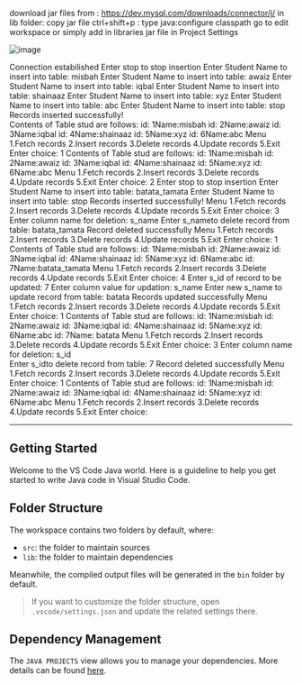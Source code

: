 download jar files from : https://dev.mysql.com/downloads/connector/j/
in lib folder: copy jar file 
ctrl+shift+p : type java:configure classpath
go to edit workspace or simply add in libraries jar file in Project Settings 

![image](https://github.com/user-attachments/assets/7e98bd1d-d892-4ddb-b1f4-bfd22e9ecffb)


Connection estabilished 
Enter stop to stop insertion
Enter Student Name to insert into table: 
misbah
Enter Student Name to insert into table: 
awaiz
Enter Student Name to insert into table: 
iqbal
Enter Student Name to insert into table: 
shainaaz
Enter Student Name to insert into table: 
xyz
Enter Student Name to insert into table: 
abc
Enter Student Name to insert into table: 
stop
Records inserted successfully!      
Contents of Table stud are follows: 
id: 1Name:misbah
id: 2Name:awaiz
id: 3Name:iqbal
id: 4Name:shainaaz
id: 5Name:xyz
id: 6Name:abc
Menu
 1.Fetch records
 2.Insert records
3.Delete records
 4.Update records
 5.Exit
Enter choice:
1
Contents of Table stud are follows: 
id: 1Name:misbah
id: 2Name:awaiz
id: 3Name:iqbal
id: 4Name:shainaaz
id: 5Name:xyz
id: 6Name:abc
Menu
 1.Fetch records
 2.Insert records
3.Delete records
 4.Update records
 5.Exit
Enter choice:
2
Enter stop to stop insertion
Enter Student Name to insert into table:
batata_tamata
Enter Student Name to insert into table:
stop
Records inserted successfully!
Menu
 1.Fetch records
 2.Insert records
3.Delete records
 4.Update records
 5.Exit
Enter choice:
3
Enter column name for deletion: 
s_name
Enter s_nameto delete record from table: 
batata_tamata
Record deleted successfully
Menu
 1.Fetch records
 2.Insert records
3.Delete records
 4.Update records
 5.Exit
Enter choice:
1
Contents of Table stud are follows: 
id: 1Name:misbah
id: 2Name:awaiz
id: 3Name:iqbal
id: 4Name:shainaaz
id: 5Name:xyz
id: 6Name:abc
id: 7Name:batata_tamata
Menu
 1.Fetch records
 2.Insert records
3.Delete records
 4.Update records
 5.Exit
Enter choice:
4
Enter s_id of record to be updated: 
7
Enter column value for updation: s_name
Enter new s_name to update record from table:
batata
Records updated successfully
Menu 
 1.Fetch records
 2.Insert records
3.Delete records
 4.Update records
 5.Exit
Enter choice:
1
Contents of Table stud are follows: 
id: 1Name:misbah
id: 2Name:awaiz
id: 3Name:iqbal
id: 4Name:shainaaz
id: 5Name:xyz
id: 6Name:abc
id: 7Name: batata
Menu
 1.Fetch records
 2.Insert records
3.Delete records
 4.Update records
 5.Exit
Enter choice:
3
Enter column name for deletion: 
s_id  
Enter s_idto delete record from table: 
7
Record deleted successfully
Menu
 1.Fetch records
 2.Insert records
3.Delete records
 4.Update records
 5.Exit
Enter choice:
1
Contents of Table stud are follows: 
id: 1Name:misbah
id: 2Name:awaiz
id: 3Name:iqbal
id: 4Name:shainaaz
id: 5Name:xyz
id: 6Name:abc
Menu
 1.Fetch records
 2.Insert records
3.Delete records
 4.Update records
 5.Exit
Enter choice:


--------------------------------------------------------------------------------------------------

## Getting Started

Welcome to the VS Code Java world. Here is a guideline to help you get started to write Java code in Visual Studio Code.

## Folder Structure

The workspace contains two folders by default, where:

- `src`: the folder to maintain sources
- `lib`: the folder to maintain dependencies

Meanwhile, the compiled output files will be generated in the `bin` folder by default.

> If you want to customize the folder structure, open `.vscode/settings.json` and update the related settings there.

## Dependency Management

The `JAVA PROJECTS` view allows you to manage your dependencies. More details can be found [here](https://github.com/microsoft/vscode-java-dependency#manage-dependencies).
